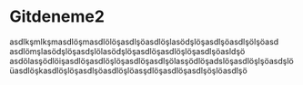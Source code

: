 # Gitdeneme2  
asdlkşmlkşmasdlöşmasdlölöşasdlşöasdlöşlasödşlöşasdlşöasdlşölşöasd
asdlömşlasödşlöşasdşlölasödşlöşasdlöşasdlöşlöşasdlşöasldşö
asdölasşödlöişasdlöşasdlöşlöşasdlöşasdlşölasşödlöşadslöşasdlöşlşöasdşlö
üasdlöşkasdlöşlöşasdlşöasdlöşlöasşdlöşasdlöşasdlşöşlöasdlşö
